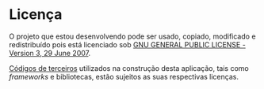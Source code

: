 Licença
=======

O projeto que estou desenvolvendo pode ser usado, copiado, modificado e redistribuído pois está licenciado sob [GNU GENERAL PUBLIC LICENSE - Version 3, 29 June 2007](downloads/LICENSE "Download da Licença").

[Códigos de terceiros](guia-desenvolvimento/4-tecnologias.md "Lista de softwares utilizados") utilizados na construção desta aplicação, tais como _frameworks_ e bibliotecas, estão sujeitos as suas respectivas licenças.
